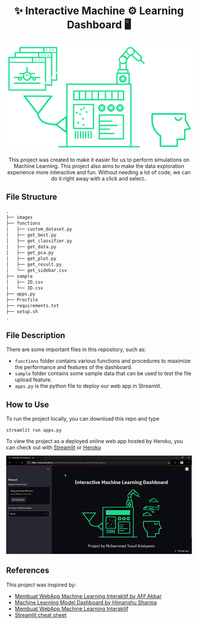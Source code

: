 <h1 align="center">✨ Interactive Machine ⚙️ Learning Dashboard 🖥️</h1>

<p align="center">
    <img src="images/ml.gif" >
</p>

<p align="center">
    This project was created to make it easier for us to perform simulations on Machine Learning. This project also aims to make the data exploration experience more interactive and fun. Without needing a lot of code, we can do it right away with a click and select..
</p>


## File Structure

```
.
├── images
├── functions
│   ├── custom_dataset.py
│   ├── get_best.py
│   ├── get_classifier.py
│   ├── get_data.py
│   ├── get_pca.py
│   ├── get_plot.py
│   ├── get_result.py
│   └── get_sidebar.csv
├── sample
│   ├── 2D.csv
│   └── 3D.csv
├── apps.py
├── Procfile
├── requirements.txt
├── setup.sh
.
```


## File Description

There are some important files in this repository, such as:
- `functions` folder contains various functions and procedures to maximize the performance and features of the dashboard. 
- `sample` folder contains some sample data that can be used to test the file upload feature.
- `apps.py` is the python file to deploy our web app in Streamlit.



## How to Use

To run the project locally, you can download this repo and type 

```
streamlit run apps.py
```

To view the project as a deployed online web app hosted by Heroku, you can check out with [Streamlit](https://share.streamlit.io/myarist/interactive-machine-learning-dashboard/main/apps.py) or [Heroku](https://interactive-ml-dashboard.herokuapp.com/)

![heroku gif](images/dashboard.gif)


## References

This project was inspired by:
- [Membuat WebApp Machine Learning Interaktif by Afif Akbar](https://www.youtube.com/watch?v=_tbkwDGKfKQ&t=1905s)
- [Machine Learning Model Dashboard by Himanshu Sharma](https://www.youtube.com/watch?v=i0yrthZyiB8)
- [Membuat WebApp Machine Learning Interaktif](https://towardsdatascience.com/build-multiple-machine-learning-models-easily-54046f022483)
- [Streamlit cheat sheet](https://streamlit-cheat-sheet.herokuapp.com/)